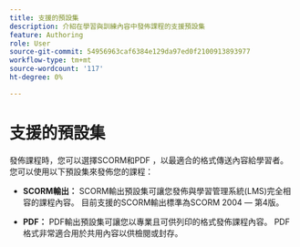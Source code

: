 ```yaml
---
title: 支援的預設集
description: 介紹在學習與訓練內容中發佈課程的支援預設集
feature: Authoring
role: User
source-git-commit: 54956963caf6384e129da97ed0f2100913893977
workflow-type: tm+mt
source-wordcount: '117'
ht-degree: 0%

---
```


# 支援的預設集

發佈課程時，您可以選擇SCORM和PDF ，以最適合的格式傳送內容給學習者。 您可以使用以下預設集來發佈您的課程：

- **SCORM輸出：** SCORM輸出預設集可讓您發佈與學習管理系統(LMS)完全相容的課程內容。 目前支援的SCORM輸出標準為SCORM 2004 — 第4版。

- **PDF：** PDF輸出預設集可讓您以專業且可供列印的格式發佈課程內容。 PDF格式非常適合用於共用內容以供檢閱或封存。




